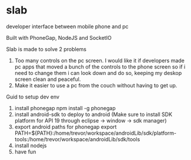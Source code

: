 slab
====

developer interface between mobile phone and pc

Built with PhoneGap, NodeJS and SocketIO

Slab is made to solve 2 problems

1. Too many controls on the pc screen. I would like it if developers made pc apps that moved a bunch of the controls to the phone screen so if i need to change them i can look down and do so, keeping my deskop screen clean and peaceful.
2. Make it easier to use a pc from the couch without having to get up.


Guid to setup dev env
1. install phonegap
	npm install -g phonegap
2. install android-sdk to deploy to android (Make sure to install SDK platform for API 19 through eclipse -> window -> sdk manager)
3. export android paths for phonegap
	export PATH=${PATH}:/home/trevor/workspace/androidLib/sdk/platform-tools:/home/trevor/workspace/androidLib/sdk/tools
4. install nodejs
5. have fun
